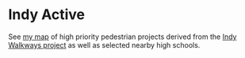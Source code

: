 Indy Active
=============

See [my map](https://drive.google.com/open?id=1dGRDAMTg8gzoWlKnI_06YeqyzqXfKoDp&usp=sharing) of high priority pedestrian projects derived from the [Indy Walkways project](http://indywalkways.org/planning/) as well as selected nearby high schools.
